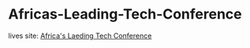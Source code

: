# Africas-Leading-Tech-Conference

lives site: [Africa's Laeding Tech Conference](https://timbar09.github.io/Africas-Leading-Tech-Conference/)
